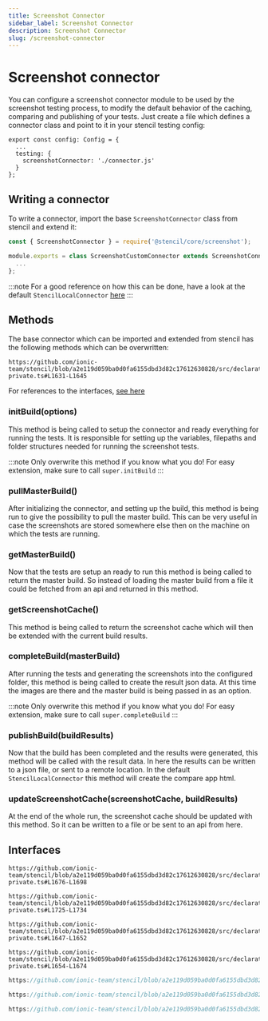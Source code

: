 ```yaml
---
title: Screenshot Connector
sidebar_label: Screenshot Connector
description: Screenshot Connector
slug: /screenshot-connector
---
```


# Screenshot connector
You can configure a screenshot connector module to be used by the screenshot testing process, to modify the default behavior of the caching, comparing and publishing of your tests.
Just create a file which defines a connector class and point to it in your stencil testing config:

```tsx
export const config: Config = {
  ...
  testing: {
    screenshotConnector: './connector.js'
  }
};
```

## Writing a connector
To write a connector, import the base `ScreenshotConnector` class from stencil and extend it:
```javascript
const { ScreenshotConnector } = require('@stencil/core/screenshot');

module.exports = class ScreenshotCustomConnector extends ScreenshotConnector {
  ...
};
```

:::note
For a good reference on how this can be done, have a look at the default `StencilLocalConnector` [here](https://github.com/ionic-team/stencil/blob/main/src/screenshot/connector-local.ts)
:::

## Methods
The base connector which can be imported and extended from stencil has the following methods which can be overwritten:

```tsx reference title="ScreenshotConnector"
https://github.com/ionic-team/stencil/blob/a2e119d059ba0d0fa6155dbd3d82c17612630828/src/declarations/stencil-private.ts#L1631-L1645
```
For references to the interfaces, [see here](#interfaces)

### initBuild(options)
This method is being called to setup the connector and ready everything for running the tests. It is responsible for setting up the variables, filepaths and folder structures needed for running the screenshot tests.

:::note
Only overwrite this method if you know what you do! For easy extension, make sure to call `super.initBuild`
:::

### pullMasterBuild()
After initializing the connector, and setting up the build, this method is being run to give the possibility to pull the master build. This can be very useful in case the screenshots are stored somewhere else then on the machine on which the tests are running.

### getMasterBuild()
Now that the tests are setup an ready to run this method is being called to return the master build. So instead of loading the master build from a file it could be fetched from an api and returned in this method.

### getScreenshotCache()
This method is being called to return the screenshot cache which will then be extended with the current build results.

### completeBuild(masterBuild)
After running the tests and generating the screenshots into the configured folder, this method is being called to create the result json data. At this time the images are there and the master build is being passed in as an option.

:::note
Only overwrite this method if you know what you do! For easy extension, make sure to call `super.completeBuild`
:::

### publishBuild(buildResults)
Now that the build has been completed and the results were generated, this method will be called with the result data. In here the results can be written to a json file, or sent to a remote location. In the default `StencilLocalConnector` this method will create the compare app html.

### updateScreenshotCache(screenshotCache, buildResults)
At the end of the whole run, the screenshot cache should be updated with this method. So it can be written to a file or be sent to an api from here.


## Interfaces

```tsx reference title="ScreenshotConnectorOptions"
https://github.com/ionic-team/stencil/blob/a2e119d059ba0d0fa6155dbd3d82c17612630828/src/declarations/stencil-private.ts#L1676-L1698
```

```tsx reference title="ScreenshotBuild"
https://github.com/ionic-team/stencil/blob/a2e119d059ba0d0fa6155dbd3d82c17612630828/src/declarations/stencil-private.ts#L1725-L1734
```

```tsx reference title="ScreenshotBuildResults"
https://github.com/ionic-team/stencil/blob/a2e119d059ba0d0fa6155dbd3d82c17612630828/src/declarations/stencil-private.ts#L1647-L1652
```

```tsx reference title="ScreenshotCompareResults"
https://github.com/ionic-team/stencil/blob/a2e119d059ba0d0fa6155dbd3d82c17612630828/src/declarations/stencil-private.ts#L1654-L1674
```

```ts reference title="ScreenshotCache"
https://github.com/ionic-team/stencil/blob/a2e119d059ba0d0fa6155dbd3d82c17612630828/src/declarations/stencil-private.ts#L1736-L1756
```

```ts reference title="Screenshot"
https://github.com/ionic-team/stencil/blob/a2e119d059ba0d0fa6155dbd3d82c17612630828/src/declarations/stencil-private.ts#L1758-L1772
```

```ts reference title="ScreenshotDiff"
https://github.com/ionic-team/stencil/blob/a2e119d059ba0d0fa6155dbd3d82c17612630828/src/declarations/stencil-private.ts#L1774-L1792
```
